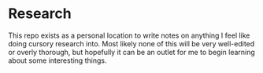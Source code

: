 # Research

This repo exists as a personal location to write notes on anything I feel like doing cursory research into. Most likely none of this will be very well-edited or overly thorough, but hopefully it can be an outlet for me to begin learning about some interesting things.
